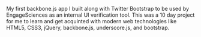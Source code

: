My first backbone.js app I built along with Twitter Bootstrap to be used by EngageSciences 
as an internal UI verification tool. This was a 10 day project for me to learn and get
acquinted with modern web technologies like HTML5, CSS3, jQuery, backbone.js, underscore.js,
and bootstrap.
